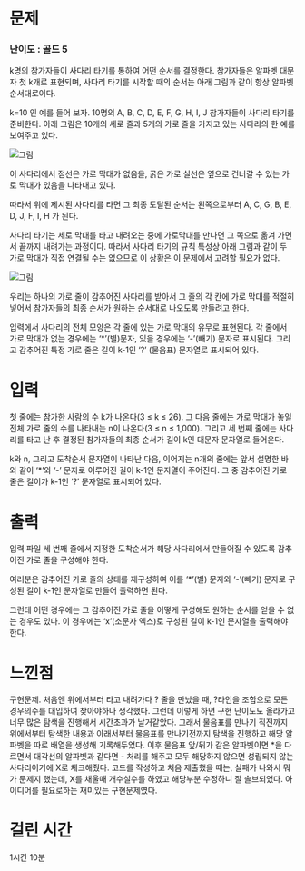 # 문제

### 난이도 : 골드 5

k명의 참가자들이 사다리 타기를 통하여 어떤 순서를 결정한다. 참가자들은 알파벳 대문자 첫 k개로 표현되며, 사다리 타기를 시작할 때의 순서는 아래 그림과 같이 항상 알파벳 순서대로이다.

k=10 인 예를 들어 보자. 10명의 A, B, C, D, E, F, G, H, I, J 참가자들이 사다리 타기를 준비한다. 아래 그림은 10개의 세로 줄과 5개의 가로 줄을 가지고 있는 사다리의 한 예를 보여주고 있다.

![그림](https://upload.acmicpc.net/4fe4986f-aff1-4327-9ce0-a89d8ebeb571/-/preview/)

이 사다리에서 점선은 가로 막대가 없음을, 굵은 가로 실선은 옆으로 건너갈 수 있는 가로 막대가 있음을 나타내고 있다.

따라서 위에 제시된 사다리를 타면 그 최종 도달된 순서는 왼쪽으로부터 A, C, G, B, E, D, J, F, I, H 가 된다.

사다리 타기는 세로 막대를 타고 내려오는 중에 가로막대를 만나면 그 쪽으로 옮겨 가면서 끝까지 내려가는 과정이다. 따라서 사다리 타기의 규칙 특성상 아래 그림과 같이 두 가로 막대가 직접 연결될 수는 없으므로 이 상황은 이 문제에서 고려할 필요가 없다.

![그림](https://upload.acmicpc.net/58fff896-8c40-4251-9e1b-93c8256beb7c/-/preview/)

우리는 하나의 가로 줄이 감추어진 사다리를 받아서 그 줄의 각 칸에 가로 막대를 적절히 넣어서 참가자들의 최종 순서가 원하는 순서대로 나오도록 만들려고 한다.

입력에서 사다리의 전체 모양은 각 줄에 있는 가로 막대의 유무로 표현된다. 각 줄에서 가로 막대가 없는 경우에는 ‘\*’(별)문자, 있을 경우에는 ‘-’(빼기) 문자로 표시된다. 그리고 감추어진 특정 가로 줄은 길이 k-1인 ‘?’ (물음표) 문자열로 표시되어 있다.

# 입력

첫 줄에는 참가한 사람의 수 k가 나온다(3 ≤ k ≤ 26). 그 다음 줄에는 가로 막대가 놓일 전체 가로 줄의 수를 나타내는 n이 나온다(3 ≤ n ≤ 1,000). 그리고 세 번째 줄에는 사다리를 타고 난 후 결정된 참가자들의 최종 순서가 길이 k인 대문자 문자열로 들어온다.

k와 n, 그리고 도착순서 문자열이 나타난 다음, 이어지는 n개의 줄에는 앞서 설명한 바와 같이 ‘\*’와 ‘-’ 문자로 이루어진 길이 k-1인 문자열이 주어진다. 그 중 감추어진 가로 줄은 길이가 k-1인 ‘?’ 문자열로 표시되어 있다.

# 출력

입력 파일 세 번째 줄에서 지정한 도착순서가 해당 사다리에서 만들어질 수 있도록 감추어진 가로 줄을 구성해야 한다.

여러분은 감추어진 가로 줄의 상태를 재구성하여 이를 ‘\*’(별) 문자와 ‘-’(빼기) 문자로 구성된 길이 k-1인 문자열로 만들어 출력하면 된다.

그런데 어떤 경우에는 그 감추어진 가로 줄을 어떻게 구성해도 원하는 순서를 얻을 수 없는 경우도 있다. 이 경우에는 ‘x’(소문자 엑스)로 구성된 길이 k-1인 문자열을 출력해야 한다.

# 느낀점

구현문제. 처음엔 위에서부터 타고 내려가다 ? 줄을 만났을 때, ?라인을 조합으로 모든 경우의수를 대입하여 찾아야하나 생각했다. 그런데 이렇게 하면 구현 난이도도 올라가고 너무 많은 탐색을 진행해서 시간초과가 날거같았다. 그래서 물음표를 만나기 직전까지 위에서부터 탐색한 내용과 아래서부터 물음표를 만나기전까지 탐색을 진행하고 해당 알파벳을 따로 배열을 생성해 기록해두었다. 이후 물음표 앞/뒤가 같은 알파벳이면 \*을 다르면서 대각선의 알파벳과 같다면 - 처리를 해주고 모두 해당하지 않으면 성립되지 않는 사다리이기에 X로 체크해줬다. 코드를 작성하고 처음 제출했을 때는, 실패가 나와서 뭐가 문제지 했는데, X를 채울때 개수실수를 하였고 해당부분 수정하니 잘 솔브되었다. 아이디어를 필요로하는 재미있는 구현문제였다.

# 걸린 시간

1시간 10분
